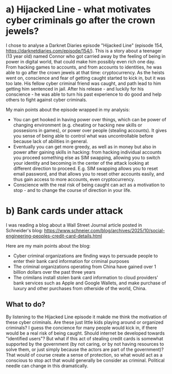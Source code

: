 # a) Hijacked Line - what motivates cyber criminals go after the crown jewels?
I chose to analyse a Darknet Diaries episode "Hijacked Line" (episode 154, https://darknetdiaries.com/episode/154/). This is a story about a teenager (13 year old) named Connor who got carried away by the feeling of being in power in digital world, that could make him possibly even rich one day. From hacking games to accounts, and from accounts to identities, he was able to go after the crown jewels at that time: cryptocurrency. As the heists went on, conscience and fear of getting caught started to kick in, but it was too late. His fellow cyber criminal friend was caught, and path lead to him getting him sentenced in jail. After his release - and luckily for his conscience - he was able to turn his past experience to do good and help others to fight against cyber criminals.

My main points about the episode wrapped in my analysis:
- You can get hooked in having power over things, which can be power of changing environment (e.g. cheating or hacking new skills or possesions in games), or power over people (stealing accounts). It gives you sense of being able to control what was uncontrollable before because lack of abilities in general.
- Eventually you can get more greedy, as well as in money but also in power after gaining skills in hacking: from hacking individual accounts you proceed something else as SIM swapping, allowing you to switch your identity and becoming in the center of the attack looking at different direction to proceed. E.g. SIM swapping allows you to reset email password, and that allows you to reset other accounts easily, and thus gain access to more accounts, even cryptocurrency.
- Conscience with the real risk of being caught can act as a motivation to stop - and to change the course of direction in your life.


# b) Bank cards under attack
I was reading a blog about a Wall Street Journal article posted in Schneider's blog:
https://www.schneier.com/blog/archives/2025/10/social-engineering-peoples-credit-card-details.html

Here are my main points about the blog:
- Cyber criminal organizations are finding ways to persuade people to enter their bank card information for criminal purposes
- The criminal organizations operating from China have gained over 1 billion dollars over the past three years
- The crimilans install stolen bank card information to cloud providers' bank services such as Apple and Google Wallets, and make purchase of luxury and other purchases from otherside of the world, China.

## What to do?

By listening to the Hijacked Line episode it makde me think the motivation of these cyber criminals. Are these just little kids playing around or organized criminals? I guess the concience for many people would kick in, if there would be a real risk of being caught. Should internet be developed towards "identified users"? But what if this act of stealing credit cards is somewhat supported by the government (by not caring, or by not having resources to solve them, or just simply because the actors are part of the government)? That would of course create a sense of protection, so what would act as a conscious to stop act that would generally be consider as criminal. Political needle can change in this dramatically.

